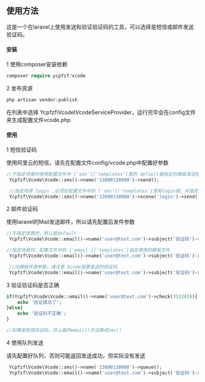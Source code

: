 ## 使用方法
这是一个在laravel上使用发送和验证验证码的工具，可以选择是短信或邮件发送验证码。

#### 安装

1  使用composer安装依赖
```php
composer require ycpfzf/vcode
```

2  发布资源
```php
php artisan vendor:publish
```
在列表中选择 Ycpfzf\Vcode\VcodeServiceProvider，运行完毕会在config文件夹生成配置文件vcode.php


#### 使用

1 短信验证码

使用阿里云的短信，请先在配置文件config/vcode.php中配置好参数
```php
//不指定场景时使用配置文件中 ['sms']['templates']里的 default键指定的模板发送短信
 Ycpfzf\Vcode\Vcode::sms()->name('13800138000')->send();

 //指定场景 login ,必须在配置文件中的 ['sms']['templates']里有login键，并指定模版
 Ycpfzf\Vcode\Vcode::sms()->name('13800138000')->scene('login')->send();
```

2 邮件验证码

使用laravel的Mail发送邮件，所以请先配置后发件参数
```php
//不指定场景时，默认是default
 Ycpfzf\Vcode\Vcode::email()->name('user@test.com')->subject('验证码')->send();

//指定场景时，配置文件中的 ['email']['templates']指定使用的模板文件
 Ycpfzf\Vcode\Vcode::email()->name('user@test.com')->subject('验证码')->scene('login')->send();

 //向模板传递参数，请注意 $code是要发送的验证码
 Ycpfzf\Vcode\Vcode::email()->name('user@test.com')->subject('验证码')->scene('login')->assgin($data)->send();
```

3 验证验证码是否正确

```php
if(Ycpfzf\Vcode\Vcode::email()->name('user@test.com')->check(353283)){
    echo '验证成功了';
}else{
    echo '验证码不正确';
}

//如果是短信验证码，将上面的email()方法换成sms()
```

4 使用队列发送

请先配置好队列，否则可能返回发送成功，但实际没有发送
```php
 Ycpfzf\Vcode\Vcode::sms()->name('13800138000')->queue();
 Ycpfzf\Vcode\Vcode::email()->name('user@test.com')->subject('验证码')->queue();
```


